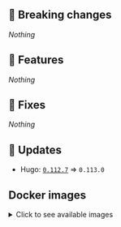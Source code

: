 ## :loudspeaker: Breaking changes

*Nothing*


## :tada: Features

*Nothing*


## :bug: Fixes

*Nothing*


## :heartbeat: Updates

* Hugo: [`0.112.7`](https://github.com/floryn90/docker-hugo/releases/tag/0.112.7) => `0.113.0`


## Docker images

<details>
<summary>Click to see available images</summary>

This release is available from Docker Hub as project `floryn90/hugo` with the following tags:

| Alias tags                   | Version specific tags                      |
| ---------------------------- | ------------------------------------------ |
| `busybox`, `latest`          | `0.113.0-busybox`, `0.113.0`                     |
| `busybox-ci`, `ci`           | `0.113.0-busybox-ci`, `0.113.0-ci`               |
| `busybox-onbuild`, `onbuild` | `0.113.0-busybox-onbuild`, `0.113.0-onbuild`     |
| `alpine`                     | `0.113.0-alpine`                              |
| `alpine-ci`                  | `0.113.0-alpine-ci`                           |
| `alpine-onbuild`             | `0.113.0-alpine-onbuild`                      |
| `asciidoctor`                | `0.113.0-asciidoctor`                         |
| `asciidoctor-ci`             | `0.113.0-asciidoctor-ci`                      |
| `asciidoctor-onbuild`        | `0.113.0-asciidoctor-onbuild`                 |
| `pandoc`                     | `0.113.0-pandoc`                              |
| `pandoc-ci`                  | `0.113.0-pandoc-ci`                           |
| `pandoc-onbuild`             | `0.113.0-pandoc-onbuild`                      |
| `ext-alpine`                 | `0.113.0-ext-alpine`                          |
| `ext-alpine-ci`              | `0.113.0-ext-alpine-ci`                       |
| `ext-alpine-onbuild`         | `0.113.0-ext-alpine-onbuild`                  |
| `ext-asciidoctor`            | `0.113.0-ext-asciidoctor`                     |
| `ext-asciidoctor-ci`         | `0.113.0-ext-asciidoctor-ci`                  |
| `ext-asciidoctor-onbuild`    | `0.113.0-ext-asciidoctor-onbuild`             |
| `ext-pandoc`                 | `0.113.0-ext-pandoc`                          |
| `ext-pandoc-ci`              | `0.113.0-ext-pandoc-ci`                       |
| `ext-pandoc-onbuild`         | `0.113.0-ext-pandoc-onbuild`                  |
| `debian`                     | `0.113.0-debian`                              |
| `debian-ci`                  | `0.113.0-debian-ci`                           |
| `debian-onbuild`             | `0.113.0-debian-onbuild`                      |
| `ext-debian`, `ext`, `latest-ext` | `0.113.0-ext-debian`, `0.113.0-ext`         |
| `ext-debian-ci`, `ext-ci`    | `0.113.0-ext-debian-ci`, `0.113.0-ext-ci`        |
| `ext-debian-onbuild`, `ext-onbuild` | `0.113.0-ext-debian-onbuild`, `0.113.0-ext-onbuild` |
| `ubuntu`                     | `0.113.0-ubuntu`                            |
| `ubuntu-ci`                  | `0.113.0-ubuntu-ci`                         |
| `ubuntu-onbuild`             | `0.113.0-ubuntu-onbuild`                    |
| `ext-ubuntu`                 | `0.113.0-ext-ubuntu`                        |
| `ext-ubuntu-ci`              | `0.113.0-ext-ubuntu-ci`                     |
| `ext-ubuntu-onbuild`         | `0.113.0-ext-ubuntu-onbuild`                |
</details>
